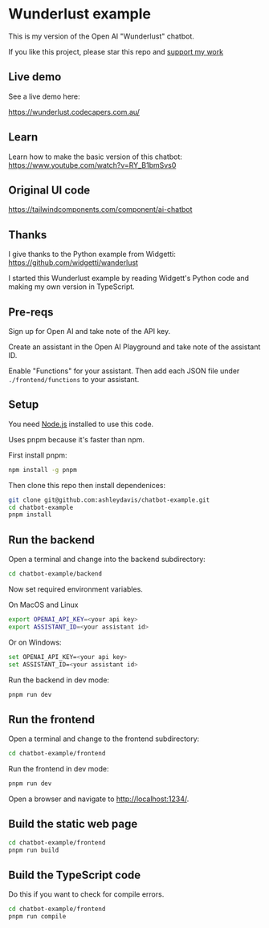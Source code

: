 # Wunderlust example

This is my version of the Open AI "Wunderlust" chatbot.

If you like this project, please star this repo and [support my work](https://www.codecapers.com.au/about#support-my-work)

## Live demo

See a live demo here:

https://wunderlust.codecapers.com.au/

## Learn

Learn how to make the basic version of this chatbot:
https://www.youtube.com/watch?v=RY_B1bmSvs0

## Original UI code

https://tailwindcomponents.com/component/ai-chatbot

## Thanks

I give thanks to the Python example from Widgetti:
https://github.com/widgetti/wanderlust

I started this Wunderlust example by reading Widgett's Python code and making my own version in TypeScript.

## Pre-reqs

Sign up for Open AI and take note of the API key.

Create an assistant in the Open AI Playground and take note of the assistant ID.

Enable "Functions" for your assistant. Then add each JSON file under `./frontend/functions` to your assistant.

## Setup

You need [Node.js](https://nodejs.org/en/) installed to use this code.

Uses pnpm because it's faster than npm.

First install pnpm:

```bash
npm install -g pnpm
```

Then clone this repo then install dependenices:

```bash
git clone git@github.com:ashleydavis/chatbot-example.git
cd chatbot-example
pnpm install
```

## Run the backend

Open a terminal and change into the backend subdirectory:

```bash
cd chatbot-example/backend
```

Now set required environment variables.

On MacOS and Linux

```bash
export OPENAI_API_KEY=<your api key>
export ASSISTANT_ID=<your assistant id>
```

Or on Windows:

```bash
set OPENAI_API_KEY=<your api key>
set ASSISTANT_ID=<your assistant id>
```

Run the backend in dev mode:

```bash
pnpm run dev
```

## Run the frontend

Open a terminal and change to the frontend subdirectory:

```bash
cd chatbot-example/frontend
```

Run the frontend in dev mode:

```bash
pnpm run dev
```

Open a browser and navigate to [http://localhost:1234/](http://localhost:1234/).

## Build the static web page

```bash
cd chatbot-example/frontend
pnpm run build
```

## Build the TypeScript code

Do this if you want to check for compile errors.

```bash
cd chatbot-example/frontend
pnpm run compile
```
